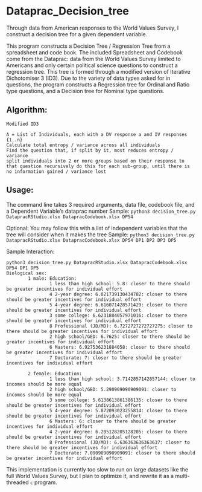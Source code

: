 # Dataprac_Decision_tree
Through data from American responses to the World Values Survey, I construct a decision tree for a given dependent variable.

This program constructs a Decision Tree / Regression Tree from a spreadsheet and code book. The included Spreadsheet and Codebook come from the Dataprac: data from the World Values Survey limited to Americans and only certain political science questions to construct a regression tree.
This tree is formed through a modified version of Iterative Dichotomiser 3 (ID3). Due to the variety of data types asked for in questions, the program constructs a Regression tree for Ordinal and Ratio type questions, and a Decision tree for Nominal type questions.


## Algorithm: 
```
Modified ID3

A = List of Individuals, each with a DV response a and IV responses {1..n}
Calculate total entropy / variance across all individuals
Find the question that, if split by it, most reduces entropy / variance
split individuals into 2 or more groups based on their response to that question recursively do this for each sub-group, until there is no information gained / variance lost
```

## Usage: 
The command line takes 3 required arguments, data file, codebook file, and a Dependent Variable’s dataprac number
Sample: `python3 decision_tree.py DatapracRStudio.xlsx DatapracCodebook.xlsx DP54`

Optional: You may follow this with a list of independent variables that the tree will consider when it makes the tree
Sample: `python3 decision_tree.py DatapracRStudio.xlsx DatapracCodebook.xlsx DP54 DP1 DP2 DP3 DP5`

Sample Interaction:

```
python3 decision_tree.py DatapracRStudio.xlsx DatapracCodebook.xlsx DP54 DP1 DP5    
Biological sex: 
		1 male: Education: 
				1 less than high school: 5.8: closer to there should be greater incentives for individual effort
				4 2-year degree: 6.021739130434782: closer to there should be greater incentives for individual effort
				5 4-year degree: 6.616071428571429: closer to there should be greater incentives for individual effort
				3 some college: 6.6231884057971016: closer to there should be greater incentives for individual effort
				8 Professional (JD/MD): 6.7272727272727275: closer to there should be greater incentives for individual effort
				2 high school/GED: 6.7625: closer to there should be greater incentives for individual effort
				6 Masters: 6.927536231884058: closer to there should be greater incentives for individual effort
				7 Doctorate: 7: closer to there should be greater incentives for individual effort

		2 female: Education: 
				1 less than high school: 3.7142857142857144: closer to incomes should be more equal 
				2 high school/GED: 5.290909090909091: closer to incomes should be more equal 
				3 some college: 5.6138613861386135: closer to there should be greater incentives for individual effort
				5 4-year degree: 5.872093023255814: closer to there should be greater incentives for individual effort
				6 Masters: 6: closer to there should be greater incentives for individual effort
				4 2-year degree: 6.205128205128205: closer to there should be greater incentives for individual effort
				8 Professional (JD/MD): 6.636363636363637: closer to there should be greater incentives for individual effort
				7 Doctorate: 7.090909090909091: closer to there should be greater incentives for individual effort
```

This implementation is currently too slow to run on large datasets like the full World Values Survey, but I plan to optimize it, and rewrite it as a multi-threaded `c` program.

